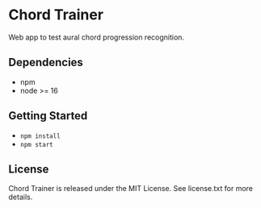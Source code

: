 # Chord Trainer

Web app to test aural chord progression recognition.

## Dependencies

* npm
* node >= 16

## Getting Started

* `npm install`
* `npm start`

## License

Chord Trainer is released under the MIT License. See license.txt for more details.